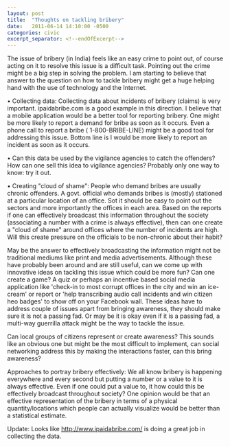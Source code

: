 ```yaml
---
layout: post
title:  "Thoughts on tackling bribery"
date:   2011-06-14 14:10:00 -0500
categories: civic
excerpt_separator: <!--endOfExcerpt-->
---
```


The issue of bribery (in India) feels like an easy crime to point out, of course acting on it to resolve this issue is a difficult task. Pointing out the crime might be a big step in solving the problem. I am starting to believe that answer to the question on how to tackle bribery might get a huge helping hand with the use of technology and the Internet.

•	Collecting data: Collecting data about incidents of bribery (claims) is very important. ipaidabribe.com is a good example in this direction. I believe that a mobile application would be a better tool for reporting bribery. One might be more likely to report a demand for bribe as soon as it occurs. Even a phone call to report a bribe ( 1-800-BRIBE-LINE) might be a good tool for addressing this issue. Bottom line is I would be more likely to report an incident as soon as it occurs.

•	Can this data be used by the vigilance agencies to catch the offenders? How can one sell this idea to vigilance agencies? Probably only one way to know: try it out.

•	Creating "cloud of shame": People who demand bribes are usually chronic offenders. A govt. official who demands bribes is (mostly) stationed at a particular location of an office. Sot it should be easy to point out the sectors and more importantly the offices in each area. Based on the reports if one can effectively broadcast this information throughout the society (associating a number with a crime is always effective), then can one create a "cloud of shame" around offices where the number of incidents are high. Will this create pressure on the officials to be non-chronic about their habit?

<!--endOfExcerpt-->

May be the answer to effectively broadcasting the information might not be traditional mediums like print and media advertisements. Although these have probably been around and are still useful, can we come up with innovative ideas on tackling this issue which could be more fun? Can one create a game? A quiz or perhaps an incentive based social media application like 'check-in to most corrupt offices in the city and win an ice-cream' or report or 'help transcribing audio call incidents and win citizen heo badges' to show off on your Facebook wall. These ideas have to address couple of issues apart from bringing awareness, they should make sure it is not a passing fad. Or may be it is okay even if it is a passing fad, a multi-way guerrilla attack might be the way to tackle the issue.

Can local groups of citizens represent or create awareness? This sounds like an obvious one but might be the most difficult to implement, can social networking address this by making the interactions faster, can this bring awareness? 

Approaches to portray bribery effectively: We all know bribery is happening everywhere and every second but putting a number or a value to it is always effective. Even if one could put a value to, it how could this be effectively broadcast throughout society? One opinion would be that an effective representation of the bribery in terms of a physical quantity/locations which people can actually visualize would be better than a statistical estimate.

Update: Looks like http://www.ipaidabribe.com/ is doing a great job in collecting the data.

